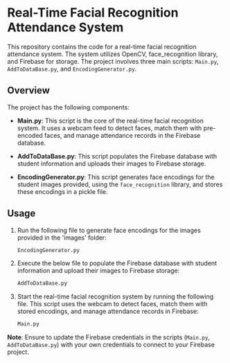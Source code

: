# Real-Time Facial Recognition Attendance System

This repository contains the code for a real-time facial recognition attendance system. The system utilizes OpenCV, face_recognition library, and Firebase for storage. The project involves three main scripts: `Main.py`, `AddToDataBase.py`, and `EncodingGenerator.py`.

## Overview

The project has the following components:

- **Main.py**: This script is the core of the real-time facial recognition system. It uses a webcam feed to detect faces, match them with pre-encoded faces, and manage attendance records in the Firebase database.

- **AddToDataBase.py**: This script populates the Firebase database with student information and uploads their images to Firebase storage.

- **EncodingGenerator.py**: This script generates face encodings for the student images provided, using the `face_recognition` library, and stores these encodings in a pickle file.

## Usage

1. Run the following file to generate face encodings for the images provided in the 'images' folder:

    ```bash
    EncodingGenerator.py
    ```

2. Execute the below file to populate the Firebase database with student information and upload their images to Firebase storage:

    ```bash
    AddToDataBase.py
    ```

3. Start the real-time facial recognition system by running the following file. This script uses the webcam to detect faces, match them with stored encodings, and manage attendance records in Firebase:

    ```bash
    Main.py
    ```
   
**Note**: Ensure to update the Firebase credentials in the scripts (`Main.py`, `AddToDataBase.py`) with your own credentials to connect to your Firebase project.
